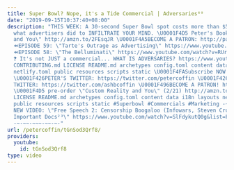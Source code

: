 ```yaml
---
title: Super Bowl? Nope, it's a Tide Commercial | Adversaries⁶⁰
date: "2019-09-15T10:37:40+08:00"
description: "THIS WEEK: A 30-second Super Bowl spot costs more than $5 million. Here's
  what advertisers did to INFILTRATE YOUR MIND. \U0001F4D5 Peter's Book \"Custom Reality
  and You\" http://amzn.to/2FEsqJR \U0001F4A5BECOME A PATRON: http://patreon.com/petercoffin
  ⏪EPISODE 59: \"Tarte's Outrage as Advertising\" https://www.youtube.com/watch?v=08uPu6sLloE&list=PL9oHQnEByWyXeSTT3Vm3oyTR-e3Tg0Vj0
  ⏪EPISODE 58: \"The Belluminati\" https://www.youtube.com/watch?v=RUrAggvB6Q&list=PL9oHQnEByWyXeSTT3Vm3oyTR-e3Tg0Vj0
  ❓ It's not JUST a commercial... WHAT IS ADVERSARIES? https://www.youtube.com/watch?v=eiyOLXfOin4&index=3&list=PL9oHQnEByWyXeSTT3Vm3oyTR-e3Tg0Vj0
  CONTRIBUTING.md LICENSE README.md archetypes config.toml content data i18n layouts
  netlify.toml public resources scripts static \U0001F4FASubscribe NOW! http://petercoff.in/subscribe
  \U0001F426PETER'S TWITTER: https://twitter.com/petercoffin \U0001F426ASHLEIGH'S
  TWITTER: https://twitter.com/ashbcoffin \U0001F496BECOME A PATRON! http://patreon.com/petercoffin
  \U0001F4D5 pre-order \"Custom Reality and You\" (2/21) http://amzn.to/2FEsqJR CONTRIBUTING.md
  LICENSE README.md archetypes config.toml content data i18n layouts netlify.toml
  public resources scripts static #Superbowl #Commercials #Marketing -~-~~-~~~-~~-~-
  NEW VIDEO: \"Free Speech 2: Censorship Boogaloo (Infowars, Steven Crowder) | Very
  Important Docs²³\" https://www.youtube.com/watch?v=SlFdykutQ0g&list=PL9oHQnEByWyXObkJN9YYQS9hxBjpN8RLG
  -~-~~-~~~-~~-~-"
url: /petercoffin/tGnSod3Qrf8/
providers:
  youtube:
    id: tGnSod3Qrf8
type: video
---
```

